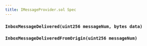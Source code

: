 ```yaml
---
title: IMessageProvider.sol Spec
---
```


### `InboxMessageDelivered(uint256 messageNum, bytes data)`

### `InboxMessageDeliveredFromOrigin(uint256 messageNum)`
